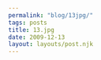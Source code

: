 ```yaml
---
permalink: "blog/13jpg/"
tags: posts
title: 13.jpg
date: 2009-12-13
layout: layouts/post.njk
---
```


